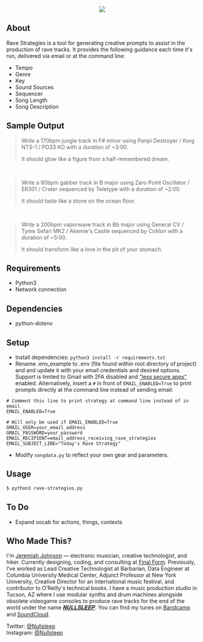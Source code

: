 <p align="center"><img src="https://user-images.githubusercontent.com/2317743/124702841-05e89c80-dea6-11eb-9e98-5d4c3342a140.png"></p>

## About

Rave Strategies is a tool for generating creative prompts to assist in the production of rave tracks. It provides the following guidance each time it's run, delivered via email or at the command line:

- Tempo
- Genre
- Key
- Sound Sources
- Sequencer
- Song Length
- Song Description

## Sample Output

>Write a 170bpm jungle track in F# minor using Paripi Destroyer / Korg NTS-1 / PO33 KO with a duration of ~3:00.
>
>It should glow like a figure from a half-remembered dream.

<br/>

>Write a 90bpm gabber track in B major using Zero Point Oscillator / ER301 / Crater sequenced by Teletype with a duration of ~2:00.
>
>It should taste like a stone on the ocean floor.

<br/>

>Write a 200bpm vaporwave track in Bb major using General CV / Tyme Sefari MK2 / Akemie's Castle sequenced by Cirklon with a duration of ~5:00.
>
>It should transform like a love in the pit of your stomach.

## Requirements
- Python3
- Network connection

## Dependencies
- python-dotenv

## Setup
- Install dependencies: `python3 install -r requirements.txt`
- Rename .env_example to .env (file found within root directory of project) and and update it with your email credentials and desired options. Support is limited to Gmail with 2FA disabled and ["less secure apps"](https://support.google.com/accounts/answer/6010255) enabled. Alternatively, insert a `#` in front of `EMAIL_ENABLED=True` to print prompts directly at the command line instead of sending email:
```
# Comment this line to print strategy at command line instead of in email
EMAIL_ENABLED=True

# Will only be used if EMAIL_ENABLED=True
GMAIL_USER=your_email_address
GMAIL_PASSWORD=your_password
EMAIL_RECIPIENT=email_address_receiving_rave_strategies
EMAIL_SUBJECT_LINE="Today's Rave Strategy"
```
- Modify `songdata.py` to reflect your own gear and parameters.

## Usage

```sh
$ python3 rave-strategies.py
```

## To Do
- Expand vocab for actions, things, contexts


## Who Made This?
I'm [Jeremiah Johnson](http://jeremiahjohnson.rip) — electronic musician, creative technologist, and hiker. Currently designing, coding, and consulting at [Final Form](https://www.finalform.systems). Previously, I’ve worked as Lead Creative Technologist at Barbarian, Data Engineer at Columbia University Medical Center, Adjunct Professor at New York University, Creative Director for an international music festival, and contributor to O'Reilly's technical books. I have a music production studio in Tucson, AZ where I use modular synths and drum machines alongside obsolete videogame consoles to produce rave tracks for the end of the world under the name [𝑵𝑼𝑳𝑳𝑺𝑳𝑬𝑬𝑷](http://nullsleep.com). You can find my tunes on [Bandcamp](https://nullsleep.bandcamp.com) and [SoundCloud](https://soundcloud.com/nullsleep).

Twitter: [@Nullsleep](https://twitter.com/Nullsleep)</br>
Instagram: [@Nullsleep](https://instagram.com/Nullsleep)
